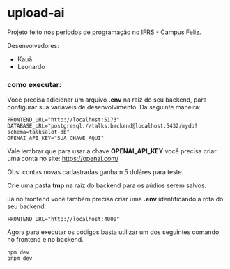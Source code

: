 # upload-ai

Projeto feito nos períodos de programação no IFRS - Campus Feliz.

Desenvolvedores:
 - Kauã
 - Leonardo


 ### como executar:

 Você precisa adicionar um arquivo **.env** na raiz do seu backend, para configurar sua variáveis de desenvolvimento. Da seguinte maneira:

 ```
 FRONTEND_URL="http://localhost:5173"
DATABASE_URL="postgresql://talks:backend@localhost:5432/mydb?schema=talksalot-db"
OPENAI_API_KEY="SUA_CHAVE_AQUI"
 ```

 Vale lembrar que para usar a chave **OPENAI_API_KEY** você precisa criar uma conta no site: https://openai.com/

 Obs: contas novas cadastradas ganham 5 doláres para teste.

  Crie uma pasta **tmp** na raiz do backend para os aúdios serem salvos.

 Já no frontend você também precisa criar uma **.env** identificando a rota do seu backend:

 ```  
 FRONTEND_URL="http://localhost:4000"
 ```

Agora para executar os códigos basta utilizar um dos seguintes comando no frontend e no backend.

```
npm dev
pnpm dev

```